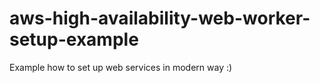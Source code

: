 # aws-high-availability-web-worker-setup-example
Example how to set up web services in modern way :)
